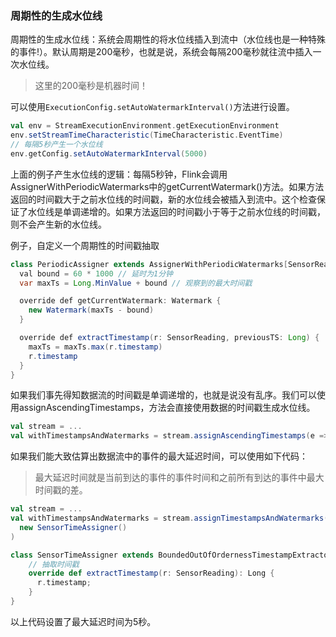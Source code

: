 ### 周期性的生成水位线

周期性的生成水位线：系统会周期性的将水位线插入到流中（水位线也是一种特殊的事件!）。默认周期是200毫秒，也就是说，系统会每隔200毫秒就往流中插入一次水位线。

>这里的200毫秒是机器时间！

可以使用`ExecutionConfig.setAutoWatermarkInterval()`方法进行设置。

```scala
val env = StreamExecutionEnvironment.getExecutionEnvironment
env.setStreamTimeCharacteristic(TimeCharacteristic.EventTime)
// 每隔5秒产生一个水位线
env.getConfig.setAutoWatermarkInterval(5000)
```

上面的例子产生水位线的逻辑：每隔5秒钟，Flink会调用AssignerWithPeriodicWatermarks中的getCurrentWatermark()方法。如果方法返回的时间戳大于之前水位线的时间戳，新的水位线会被插入到流中。这个检查保证了水位线是单调递增的。如果方法返回的时间戳小于等于之前水位线的时间戳，则不会产生新的水位线。

例子，自定义一个周期性的时间戳抽取

```java
class PeriodicAssigner extends AssignerWithPeriodicWatermarks[SensorReading] {
  val bound = 60 * 1000 // 延时为1分钟
  var maxTs = Long.MinValue + bound // 观察到的最大时间戳

  override def getCurrentWatermark: Watermark {
    new Watermark(maxTs - bound)
  }

  override def extractTimestamp(r: SensorReading, previousTS: Long) {
    maxTs = maxTs.max(r.timestamp)
    r.timestamp
  }
}
```

如果我们事先得知数据流的时间戳是单调递增的，也就是说没有乱序。我们可以使用assignAscendingTimestamps，方法会直接使用数据的时间戳生成水位线。

```scala
val stream = ...
val withTimestampsAndWatermarks = stream.assignAscendingTimestamps(e => e.timestamp)
```

如果我们能大致估算出数据流中的事件的最大延迟时间，可以使用如下代码：

>最大延迟时间就是当前到达的事件的事件时间和之前所有到达的事件中最大时间戳的差。

```scala
val stream = ...
val withTimestampsAndWatermarks = stream.assignTimestampsAndWatermarks(
  new SensorTimeAssigner()
)

class SensorTimeAssigner extends BoundedOutOfOrdernessTimestampExtractor[SensorReading](Time.seconds(5)) {
    // 抽取时间戳
    override def extractTimestamp(r: SensorReading): Long {
      r.timestamp;
    }
}
```

以上代码设置了最大延迟时间为5秒。

